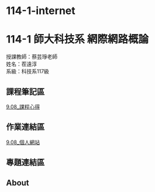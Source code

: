 # 114-1-internet

# 114-1 師大科技系 網際網路概論

授課教師：蔡芸琤老師          
姓名：茬遠淳           
系級：科技系117級              

## 課程筆記區

[9.08_課程心得](https://github.com/Yuan-Chun-Chih/9.08)

## 作業連結區

[9.08_個人網站](https://github.com/Yuan-Chun-Chih/Self_Website)

## 專題連結區

## About
